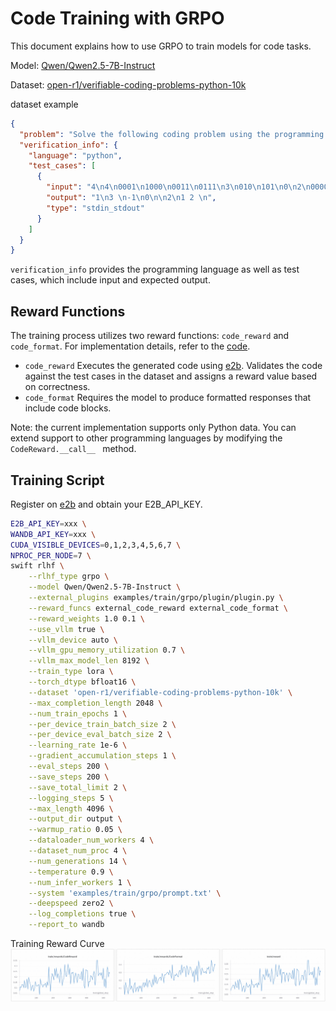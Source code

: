 # Code Training with GRPO
This document explains how to use GRPO to train models for code tasks.


Model: [Qwen/Qwen2.5-7B-Instruct](https://www.modelscope.cn/models/Qwen/Qwen2.5-VL-7B-Instruct)

Dataset: [open-r1/verifiable-coding-problems-python-10k](https://www.modelscope.cn/datasets/open-r1/verifiable-coding-problems-python-10k/dataPeview)

dataset example
```json
{
  "problem": "Solve the following coding problem using the programming language python: Polycarp has $n$ different binary words. A word called binary if it contains only characters '0' and '1'. For example, these words are binary: \"0001\", \"11\", \"0\" and \"0011100\". Polycarp wants to offer his set of $n$ binary words to play a game \"words\". In this game, players name words and each next word (starting from the second) must start with the last character of the previous word. The first word can be any. For example, these sequence of words can be named during the game: \"0101\", \"1\", \"10\", \"00\", \"00001\". Word reversal is the operation of reversing the order of the characters. For example, the word \"0111\" after the reversal becomes \"1110\", the word \"11010\" after the reversal becomes \"01011\". Probably, Polycarp has such a set of words that there is no way to put them in the order correspondent to the game rules. In this situation, he wants to reverse some words from his set so that: the final set of $n$ words still contains different words (i.e. all words are unique); there is a way to put all words of the final set of words in the order so that the final sequence of $n$ words is consistent with the game rules. Polycarp wants to reverse minimal number of words. Please, help him. -----Input----- The first line of the input contains one integer $t$ ($1 \\le t \\le 10^4$) — the number of test cases in the input. Then $t$ test cases follow. The first line of a test case contains one integer $n$ ($1 \\le n \\le 2\\cdot10^5$) — the number of words in the Polycarp's set. Next $n$ lines contain these words. All of $n$ words aren't empty and contains only characters '0' and '1'. The sum of word lengths doesn't exceed $4\\cdot10^6$. All words are different. Guaranteed, that the sum of $n$ for all test cases in the input doesn't exceed $2\\cdot10^5$. Also, guaranteed that the sum of word lengths for all test cases in the input doesn't exceed $4\\cdot10^6$. -----Output----- Print answer for all of $t$ test cases in the order they appear. If there is no answer for the test case, print -1. Otherwise, the first line of the output should contain $k$ ($0 \\le k \\le n$) — the minimal number of words in the set which should be reversed. The second line of the output should contain $k$ distinct integers — the indexes of the words in the set which should be reversed. Words are numerated from $1$ to $n$ in the order they appear. If $k=0$ you can skip this line (or you can print an empty line). If there are many answers you can print any of them. -----Example----- Input 4 4 0001 1000 0011 0111 3 010 101 0 2 00000 00001 4 01 001 0001 00001 Output 1 3 -1 0 2 1 2 The input will be stdin and you should print your solution to stdout Now solve the problem and return the code.",
  "verification_info": {
    "language": "python",
    "test_cases": [
      {
        "input": "4\n4\n0001\n1000\n0011\n0111\n3\n010\n101\n0\n2\n00000\n00001\n4\n01\n001\n0001\n00001\n",
        "output": "1\n3 \n-1\n0\n\n2\n1 2 \n",
        "type": "stdin_stdout"
      }
    ]
  }
}
```

`verification_info` provides the programming language as well as test cases, which include input and expected output.


## Reward Functions

The training process utilizes two reward functions: `code_reward` and `code_format`. For implementation details, refer to the [code]((../../../examples/train/grpo/plugin/plugin.py)).


- `code_reward` Executes the generated code using [e2b](https://e2b.dev/). Validates the code against the test cases in the dataset and assigns a reward value based on correctness.
- `code_format` Requires the model to produce formatted responses that include code blocks.

Note: the current implementation supports only Python data. You can extend support to other programming languages by modifying the `CodeReward.__call__ ` method.

## Training Script

Register on [e2b](https://e2b.dev/dashboard) and obtain your E2B_API_KEY.


```bash
E2B_API_KEY=xxx \
WANDB_API_KEY=xxx \
CUDA_VISIBLE_DEVICES=0,1,2,3,4,5,6,7 \
NPROC_PER_NODE=7 \
swift rlhf \
    --rlhf_type grpo \
    --model Qwen/Qwen2.5-7B-Instruct \
    --external_plugins examples/train/grpo/plugin/plugin.py \
    --reward_funcs external_code_reward external_code_format \
    --reward_weights 1.0 0.1 \
    --use_vllm true \
    --vllm_device auto \
    --vllm_gpu_memory_utilization 0.7 \
    --vllm_max_model_len 8192 \
    --train_type lora \
    --torch_dtype bfloat16 \
    --dataset 'open-r1/verifiable-coding-problems-python-10k' \
    --max_completion_length 2048 \
    --num_train_epochs 1 \
    --per_device_train_batch_size 2 \
    --per_device_eval_batch_size 2 \
    --learning_rate 1e-6 \
    --gradient_accumulation_steps 1 \
    --eval_steps 200 \
    --save_steps 200 \
    --save_total_limit 2 \
    --logging_steps 5 \
    --max_length 4096 \
    --output_dir output \
    --warmup_ratio 0.05 \
    --dataloader_num_workers 4 \
    --dataset_num_proc 4 \
    --num_generations 14 \
    --temperature 0.9 \
    --num_infer_workers 1 \
    --system 'examples/train/grpo/prompt.txt' \
    --deepspeed zero2 \
    --log_completions true \
    --report_to wandb
```

Training Reward Curve
![Training Reward Curve](../../resources/grpo_code.png)
